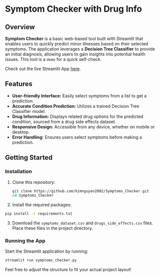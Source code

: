# Symptom Checker with Drug Info

## Overview
**Symptom Checker** is a basic web-based tool built with Streamlit that enables users to quickly predict minor illnesses based on their selected symptoms. The application leverages a **Decision Tree Classifier** to provide an initial diagnosis, allowing users to gain insights into potential health issues. This tool is a `demo` for a quick self-check.

Check out the live Streamlit App [here](https://symptomschecker.streamlit.app/).

## Features
- **User-friendly Interface:** Easily select symptoms from a list to get a prediction.
- **Accurate Condition Prediction:** Utilizes a trained Decision Tree Classifier model.
- **Drug Information:** Displays related drug options for the predicted condition, sourced from a drug side effects dataset.
- **Responsive Design:** Accessible from any device, whether on mobile or desktop.
- **Error Handling:** Ensures users select symptoms before making a prediction.

## Getting Started

### Installation
1. Clone this repository:
   ```bash
   git clone https://github.com/kimnguyen2002/Symptoms_Checker.git
   cd Symptoms_Checker
   ```
2. Install the required packages:
  ```bash
  pip install -r requirements.txt
  ```
3. Download the `symptoms_dataset.csv` and `drugs_side_effects.csv` files.
Place these files in the project directory.

### Running the App
Start the Streamlit application by running:
  ```bash
  streamlit run symptoms_checker.py
  ```
Feel free to adjust the structure to fit your actual project layout!
